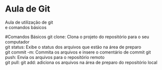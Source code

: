 # Aula de Git
Aula de utilização de git <br>
e comandos básicos

#Comandos Básicos
git clone: Clona o projeto do repositório para o seu computador <br>
git status: Exibe o status dos arquivos que estão na área de preparo <br>
git commit -m: Commita os arquivos e insere o comentário de commit
git push: Envia os arquivos para o repositório remoto <br>
git pull:
git add: adiciona os arquivos na área de preparo do repositório local
